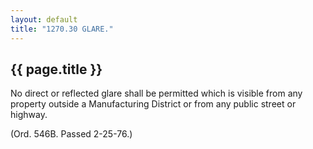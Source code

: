 ```yaml
---
layout: default 
title: "1270.30 GLARE."
---
```


{{ page.title }}
----------------

No direct or reflected glare shall be permitted which is visible from
any property outside a Manufacturing District or from any public street
or highway.

(Ord. 546B. Passed 2-25-76.)

